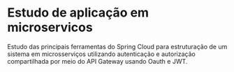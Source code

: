 # Estudo de aplicação em microservicos
Estudo das principais ferramentas do Spring Cloud para estruturação de um sistema em microsserviços utilizando autenticação e autorização compartilhada por meio do API Gateway usando Oauth e JWT.
